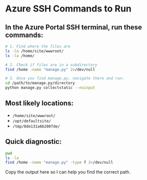 # Azure SSH Commands to Run

## In the Azure Portal SSH terminal, run these commands:

```bash
# 1. Find where the files are
ls -la /home/site/wwwroot/
ls -la /home/

# 2. Check if files are in a subdirectory
find /home -name "manage.py" 2>/dev/null

# 3. Once you find manage.py, navigate there and run:
cd /path/to/manage.py/directory
python manage.py collectstatic --noinput
```

## Most likely locations:
- `/home/site/wwwroot/`
- `/opt/defaultsite/`
- `/tmp/8de131a66208fde/`

## Quick diagnostic:
```bash
pwd
ls -la
find /home -name "manage.py" -type f 2>/dev/null
```

Copy the output here so I can help you find the correct path.
